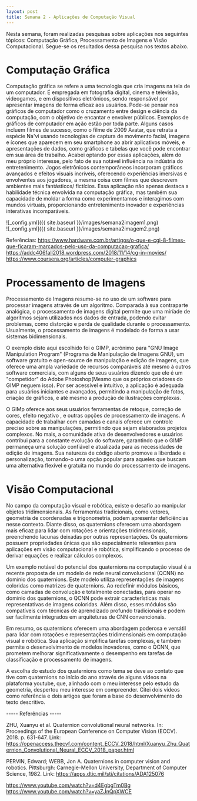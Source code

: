 ```yaml
---
layout: post
title: Semana 2 - Aplicações de Computação Visual
---
```


Nesta semana, foram realizadas pesquisas sobre aplicações nos seguintes tópicos: Computação Gráfica, Processamento de Imagens e Visão Computacional. Segue-se os resultados dessa pesquisa nos textos abaixo.

# Computação Gráfica

Computação gráfica se refere a uma tecnologia que cria imagens na tela de um computador. É empregada em fotografia digital, cinema e televisão, videogames, e em dispositivos eletrônicos, sendo responsável por apresentar imagens de forma eficaz aos usuários. Pode-se pensar nos gráficos de computador como o cruzamento entre design e ciência da computação, com o objetivo de encantar e envolver públicos.
Exemplos de gráficos de computador em ação estão por toda parte. Alguns casos incluem filmes de sucesso, como o filme de 2009 Avatar, que retrata a espécie Na'vi usando tecnologias de captura de movimento facial, imagens e ícones que aparecem em seu smartphone ao abrir aplicativos móveis, e apresentações de dados, como gráficos e tabelas que você pode encontrar em sua área de trabalho.
Acabei optando por essas aplicações, além do meu próprio interesse, pelo fato de sua notável influência na indústria do entretenimento. Jogos eletrônicos contemporâneos incorporam gráficos avançados e efeitos visuais incríveis, oferecendo experiências imersivas e envolventes aos jogadores, a mesma coisa com filmes que descrevem ambientes mais fantásticos/ fictícios. Essa aplicação não apenas destaca a habilidade técnica envolvida na computação gráfica, mas também sua capacidade de moldar a forma como experimentamos e interagimos com mundos virtuais, proporcionando entretenimento inovador e experiências interativas incomparáveis.

![_config.yml]({{ site.baseurl }}/images/semana2imagem1.png)\
![_config.yml]({{ site.baseurl }}/images/semana2imagem2.png)

Referências:
https://www.hardware.com.br/artigos/o-que-e-cgi-8-filmes-que-ficaram-marcados-pelo-uso-da-computacao-grafica/
https://addc406fall2018.wordpress.com/2018/11/14/cg-in-movies/
https://www.coursera.org/articles/computer-graphics


# Processamento de Imagens

Processamento de Imagens resume-se no uso de um software para processar imagens através de um algoritmo. Comparada à sua contraparte analógica, o processamento de imagens digital permite que uma miríade de
algoritmos sejam utilizados nos dados de entrada, podendo evitar problemas, como distorção e perda de qualidade durante o processamento. Usualmente, o processamento de imagens é modelado de forma a usar sistemas bidimensionais.

O exemplo disto aqui escolhido foi o GIMP, acrônimo para "GNU Image Manipulation Program" (Programa de Manipulação de Imagens GNU), um software gratuito e open-source de manipulação e edição de imagens, que oferece uma ampla variedade de recursos comparáveis até mesmo à outros software comerciais, com alguns de seus usuários dizendo que ele é um "competidor" do Adobe Photoshop(Mesmo que os próprios criadores do GIMP neguem isso). Por ser acessível e intuitivo, a aplicação é adequada para usuários iniciantes e avançados, permitindo a manipulação de fotos, criação de gráficos, e até mesmo a produção de ilustrações complexas.

O GIMp oferece aos seus usuários ferramentas de retoque, correção de cores, efeito negativo , e outras opções de processamento de imagens. A capacidade de trabalhar com camadas e canais oferece um controle preciso sobre as manipulações, permitindo que sejam elaborados projetos complexos. No mais, a comunidade ativa de desenvolvedores e usuários contribui para a constante evolução do software, garantindo que o GIMP permaneça uma solução confiável e atualizada para as necessidades de edição de imagens. Sua natureza de código aberto promove a liberdade e personalização, tornando-o uma opção popular para aqueles que buscam uma alternativa flexível e gratuita no mundo do processamento de imagens.

# Visão Computacional

No campo da computação visual e robótica, existe o desafio ao manipular objetos tridimensionais. As ferramentas tradicionais, como vetores, geometria de coordenadas e trigonometria, podem apresentar deficiências nesse contexto. Diante disso, os quaternions oferecem uma abordagem mais eficaz para lidar com rotações e orientações tridimensionais, preenchendo lacunas deixadas por outras representações. Os quaternions possuem propriedades únicas que são especialmente relevantes para aplicações em visão computacional e robótica, simplificando o processo de derivar equações e realizar cálculos complexos.

Um exemplo notável do potencial dos quaternions na computação visual é a recente proposta de um modelo de rede neural convolucional (QCNN) no domínio dos quaternions. Este modelo utiliza representações de imagens coloridas como matrizes de quaternions. Ao redefinir módulos básicos, como camadas de convolução e totalmente conectadas, para operar no domínio dos quaternions, o QCNN pode extrair características mais representativas de imagens coloridas. Além disso, esses módulos são compatíveis com técnicas de aprendizado profundo tradicionais e podem ser facilmente integrados em arquiteturas de CNN convencionais.

Em resumo, os quaternions oferecem uma abordagem poderosa e versátil para lidar com rotações e representações tridimensionais em computação visual e robótica. Sua aplicação simplifica tarefas complexas, e também permite o desenvolvimento de modelos inovadores, como o QCNN, que prometem melhorar significativamente o desempenho em tarefas de classificação e processamento de imagens.

A escolha do estudo dos quaternions como tema se deve ao contato que tive com quaternions no início do ano através de alguns vídeos na plataforma youtube, que, alinhado com o meu interesse pelo estudo da geometria, despertou meu interesse em compreender. Citei dois vídeos como referência e dois artigos que foram a base do desenvolvimento do texto descritivo.

----- Referências -----

ZHU, Xuanyu et al. Quaternion convolutional neural networks. In: Proceedings of the European Conference on Computer Vision (ECCV). 2018. p. 631-647.
Link: https://openaccess.thecvf.com/content_ECCV_2018/html/Xuanyu_Zhu_Quaternion_Convolutional_Neural_ECCV_2018_paper.html

PERVIN, Edward; WEBB, Jon A. Quaternions in computer vision and robotics. Pittsburgh: Carnegie-Mellon University, Department of Computer Science, 1982.
Link: https://apps.dtic.mil/sti/citations/ADA125076

https://www.youtube.com/watch?v=d4EgbgTm0Bg
https://www.youtube.com/watch?v=yaZJnQpXWCE

